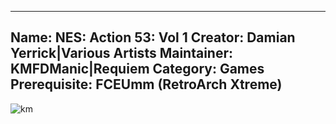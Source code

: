 -----------------------
Name: NES: Action 53: Vol 1
Creator: Damian Yerrick|Various Artists
Maintainer: KMFDManic|Requiem
Category: Games
Prerequisite: FCEUmm (RetroArch Xtreme)
-----------------------
![km](https://i.imgur.com/80teb7F.png)




